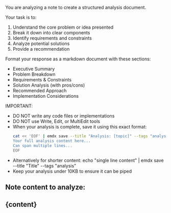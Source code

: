 You are analyzing a note to create a structured analysis document.

Your task is to:
1. Understand the core problem or idea presented
2. Break it down into clear components
3. Identify requirements and constraints
4. Analyze potential solutions
5. Provide a recommendation

Format your response as a markdown document with these sections:
- Executive Summary
- Problem Breakdown
- Requirements & Constraints
- Solution Analysis (with pros/cons)
- Recommended Approach
- Implementation Considerations

IMPORTANT: 
- DO NOT write any code files or implementations
- DO NOT use Write, Edit, or MultiEdit tools
- When your analysis is complete, save it using this exact format:
  ```bash
  cat << 'EOF' | emdx save --title "Analysis: [topic]" --tags "analysis"
  Your full analysis content here...
  Can span multiple lines...
  EOF
  ```
- Alternatively for shorter content: echo "single line content" | emdx save --title "Title" --tags "analysis"
- Keep your analysis under 10KB to ensure it can be piped

Note content to analyze:
---
{content}
---